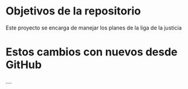 # Objetivos de la repositorio

Este proyecto se encarga de manejar los planes de la liga de la justicia

# Estos cambios con nuevos desde GitHub
....
